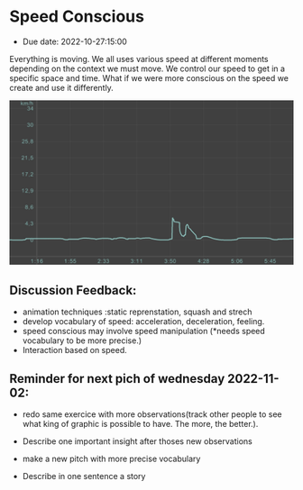 # Speed Conscious
- Due date: 2022-10-27:15:00

Everything is moving. We all uses various speed at different moments depending on the context we must move. We control our speed to get in a specific space and time. What if we were more conscious on the speed we create and use it differently.

![mySpeed](images/IMG_20221027_145021.jpg)



## Discussion Feedback:

- animation techniques :static reprenstation, squash and strech 
- develop vocabulary of speed: acceleration, deceleration, feeling.
- speed conscious may involve speed manipulation (*needs speed vocabulary to be more precise.)
- Interaction based on speed.


## Reminder for next pich of wednesday 2022-11-02:
- redo same exercice with more observations(track other people to see what king of graphic is possible to have. The more, the better.).

- Describe one important insight after thoses new observations

- make a new pitch with more precise vocabulary

- Describe in one sentence a story

